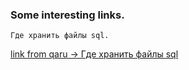 ### Some interesting links.  

`Где хранить файлы sql.`  

[link from qaru -> Где хранить файлы sql](http://qaru.site/questions/266291/where-should-i-put-the-sql-files-in-my-java-project)  